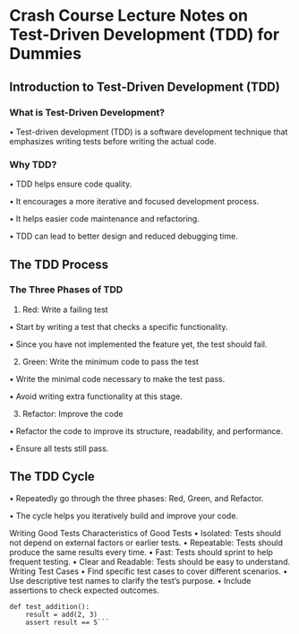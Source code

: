 # Crash Course Lecture Notes on Test-Driven Development (TDD) for Dummies

## Introduction to Test-Driven Development (TDD)

### What is Test-Driven Development?

•	Test-driven development (TDD) is a software development technique that emphasizes writing tests before writing the actual code.

### Why TDD?

•	TDD helps ensure code quality.

•	It encourages a more iterative and focused development process.

•	It helps easier code maintenance and refactoring.

•	TDD can lead to better design and reduced debugging time.

## The TDD Process

### The Three Phases of TDD

1.	Red: Write a failing test

•	Start by writing a test that checks a specific functionality.

•	Since you have not implemented the feature yet, the test should fail.

2.	Green: Write the minimum code to pass the test

•	Write the minimal code necessary to make the test pass.

•	Avoid writing extra functionality at this stage.

3.	Refactor: Improve the code

•	Refactor the code to improve its structure, readability, and performance.

•	Ensure all tests still pass.

## The TDD Cycle

•	Repeatedly go through the three phases: Red, Green, and Refactor.

•	The cycle helps you iteratively build and improve your code.

Writing Good Tests
Characteristics of Good Tests
•	Isolated: Tests should not depend on external factors or earlier tests.
•	Repeatable: Tests should produce the same results every time.
•	Fast: Tests should sprint to help frequent testing.
•	Clear and Readable: Tests should be easy to understand.
Writing Test Cases
•	Find specific test cases to cover different scenarios.
•	Use descriptive test names to clarify the test’s purpose.
•	Include assertions to check expected outcomes.
```
def test_addition():
    result = add(2, 3)
    assert result == 5```
